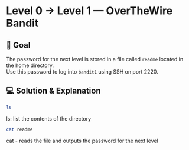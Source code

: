 # Level 0 → Level 1 — OverTheWire Bandit 

## 🎯 Goal

The password for the next level is stored in a file called `readme` located in the home directory.  
Use this password to log into `bandit1` using SSH on port 2220.

## 💻 Solution & Explanation

```bash
ls
```

ls: list the contents of the directory

```bash
cat readme
```
cat - reads the file and outputs the password for the next level 